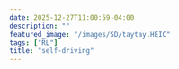 ```yaml
---
date: 2025-12-27T11:00:59-04:00
description: ""
featured_image: "/images/SD/taytay.HEIC"
tags: ["RL"]
title: "self-driving"
---
```



